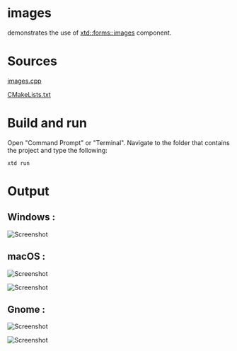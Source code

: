 # images

demonstrates the use of [xtd::forms::images](../../../src/xtd_forms/include/xtd/drawing/images.hpp) component.

# Sources

[images.cpp](images.cpp)

[CMakeLists.txt](CMakeLists.txt)

# Build and run

Open "Command Prompt" or "Terminal". Navigate to the folder that contains the project and type the following:

```shell
xtd run
```

# Output

## Windows :

![Screenshot](../../../docs/pictures/examples/images_w.png)

## macOS :

![Screenshot](../../../docs/pictures/examples/images_m.png)

![Screenshot](../../../docs/pictures/examples/images_md.png)

## Gnome :

![Screenshot](../../../docs/pictures/examples/images_g.png)

![Screenshot](../../../docs/pictures/examples/images_gd.png)

